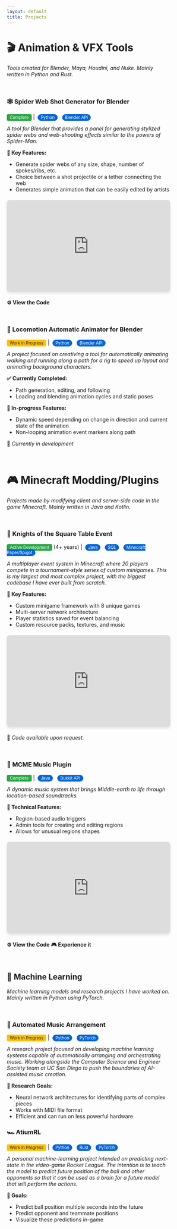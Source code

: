 ```yaml
---
layout: default
title: Projects
---
```


<style>
/* Dark mode styles */
@media (prefers-color-scheme: dark) {
  body {
    background-color: #0d1117 !important;
    color: #c9d1d9 !important;
  }
  
  h1, h2, h3, h4, h5, h6 {
    color: #f0f6fc !important;
  }
  
  a {
    color: #58a6ff !important;
  }
  
  a:hover {
    color: #79c0ff !important;
  }
  
  hr {
    border-color: #30363d !important;
  }
  
  blockquote {
    border-left-color: #30363d !important;
    color: #8b949e !important;
  }
  
  table {
    border-color: #30363d !important;
  }
  
  th, td {
    border-color: #30363d !important;
    background-color: #161b22 !important;
  }
  
  th {
    background-color: #21262d !important;
  }
}

/* Global link styling - no underlines */
a {
  text-decoration: none !important;
}

a:hover {
  text-decoration: none !important;
}

/* Global margin styling - 25% on each side */
body {
  max-width: 50%;
  margin: 0 auto;
  padding: 0 20px;
  box-sizing: border-box;
}

/* Project styling for both light and dark modes */
.project-card {
  border: 1px solid var(--border-color, #e1e4e8);
  border-radius: 8px;
  padding: 20px;
  margin: 20px 0;
  background: var(--card-bg, #f8f9fa);
}

.tech-stack {
  background: #0366d6;
  color: white;
  padding: 2px 8px;
  border-radius: 12px;
  font-size: 0.8em;
  margin: 0 4px;
}

.status-badge {
  background: #28a745;
  color: white;
  padding: 2px 8px;
  border-radius: 4px;
  font-size: 0.8em;
}

.wip-badge {
  background: #ffc107;
  color: #212529;
  padding: 2px 8px;
  border-radius: 4px;
  font-size: 0.8em;
}

/* Dark mode specific overrides */
@media (prefers-color-scheme: dark) {
  .project-card {
    --border-color: #30363d;
    --card-bg: #161b22;
    border-color: #30363d;
    background: #161b22;
  }
  
  .tech-stack {
    background: #1f6feb;
  }
  
  .status-badge {
    background: #238636;
  }
  
  .wip-badge {
    background: #d29922;
    color: #f0f6fc;
  }
}

/* Mobile responsiveness */
@media (max-width: 768px) {
  body {
    max-width: 90%;
    padding: 0 10px;
  }
}
</style>


# 🎬 **Animation & VFX Tools**
*Tools created for Blender, Maya, Houdini, and Nuke. Mainly written in Python and Rust.*

<br>

### 🕸️ **Spider Web Shot Generator for Blender**
<span class="status-badge">Complete</span> | <span class="tech-stack">Python</span> <span class="tech-stack">Blender API</span>

*A tool for Blender that provides a panel for generating stylized spider webs and web-shooting effects similar to the powers of Spider-Man.*

**🔧 Key Features:**
- Generate spider webs of any size, shape, number of spokes/ribs, etc.
- Choice between a shot projectile or a tether connecting the web
- Generates simple animation that can be easily edited by artists

<div style="position: relative; padding-bottom: 56.25%; height: 0; overflow: hidden; margin: 20px 0; border-radius: 8px; overflow: hidden; box-shadow: 0 4px 6px rgba(0,0,0,0.1);">
  <iframe src="https://www.youtube.com/embed/EzVpIOhXq8c"
  style="position: absolute; top: 0; left: 0; width: 100%; height: 100%;" 
  frameborder="0" allowfullscreen></iframe>
</div>

**[⚙️ View the Code](https://github.com/BrendanBarber/Blender-Spider-Web-Shooter)**

<br>

### 🚶 **Locomotion Automatic Animator for Blender**
<span class="wip-badge">Work in Progress</span> | <span class="tech-stack">Python</span> <span class="tech-stack">Blender API</span>

*A project focused on creativing a tool for automatically animating walking and running along a path for a rig to speed up layout and animating background characters.*

**✅ Currently Completed:**
- Path generation, editing, and following
- Loading and blending animation cycles and static poses

**🎯 In-progress Features:**
- Dynamic speed depending on change in direction and current state of the animation
- Non-looping animation event markers along path

🚀 *Currently in development*

<br>

# 🎮 **Minecraft Modding/Plugins**
*Projects made by modifying client and server-side code in the game Minecraft. Mainly written in Java and Kotlin.*

<br>

### 🏰 **Knights of the Square Table Event**
<span class="status-badge">Active Development</span> (4+ years) | <span class="tech-stack">Java</span> <span class="tech-stack">SQL</span> <span class="tech-stack">Minecraft Paper/Spigot</span>

*A multiplayer event system in Minecraft where 20 players compete in a tournament-style series of custom minigames. This is my largest and most complex project, with the biggest codebase I have ever built from scratch.*

**🔧 Key Features:**
- Custom minigame framework with 8 unique games
- Multi-server network architecture
- Player statistics saved for event balancing
- Custom resource packs, textures, and music

<div style="position: relative; padding-bottom: 56.25%; height: 0; overflow: hidden; margin: 20px 0; border-radius: 8px; overflow: hidden; box-shadow: 0 4px 6px rgba(0,0,0,0.1);">
  <iframe src="https://www.youtube.com/embed/QJSEMpDIwVQ" 
  style="position: absolute; top: 0; left: 0; width: 100%; height: 100%;" 
  frameborder="0" allowfullscreen></iframe>
</div>

💼 *Code available upon request.*

<br>

### 🎵 **MCME Music Plugin**
<span class="status-badge">Complete</span> | <span class="tech-stack">Java</span> <span class="tech-stack">Bukkit API</span>

*A dynamic music system that brings Middle-earth to life through location-based soundtracks.*

**🔧 Technical Features:**
- Region-based audio triggers
- Admin tools for creating and editing regions
- Allows for unusual regions shapes

<div style="position: relative; padding-bottom: 56.25%; height: 0; overflow: hidden; margin: 20px 0; border-radius: 8px; overflow: hidden; box-shadow: 0 4px 6px rgba(0,0,0,0.1);">
  <iframe src="https://www.youtube.com/embed/mExS-7PdtJM"
  style="position: absolute; top: 0; left: 0; width: 100%; height: 100%;" 
  frameborder="0" allowfullscreen></iframe>
</div>

**[⚙️ View the Code](https://github.com/GilanRanger/MCME-Music)**
**[🎮 Experience it](https://www.mcmiddleearth.com/)**

<br>

## 🤖 **Machine Learning**
*Machine learning models and research projects I have worked on. Mainly written in Python using PyTorch.*

<br>

### 🎼 Automated Music Arrangement
<span class="wip-badge">Work in Progress</span> | <span class="tech-stack">Python</span> <span class="tech-stack">PyTorch</span>

*A research project focused on developing machine learning systems capable of automatically arranging and orchestrating music. Working alongside the Computer Science and Engineer Society team at UC San Diego to push the boundaries of AI-assisted music creation.*

**🔬 Research Goals:**
- Neural network architectures for identifying parts of complex pieces
- Works with MIDI file format
- Efficient and can run on less powerful hardware

### 🏎️ AtiumRL
<span class="wip-badge">Work in Progress</span> | <span class="tech-stack">Python</span> <span class="tech-stack">Rust</span> <span class="tech-stack">PyTorch</span>

*A personal machine-learning project intended on predicting next-state in the video-game Rocket League. The intention is to teach the model to predict future position of the ball and other opponents so that it can be used as a brain for a future model that will perform the actions.*

**🎯 Goals:**
- Predict ball position multiple seconds into the future
- Predict opponent and teammate positions 
- Visualize these predictions in-game